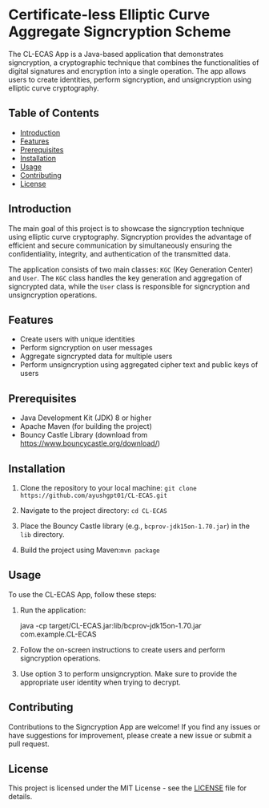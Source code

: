 # Certificate-less Elliptic Curve Aggregate Signcryption Scheme

The CL-ECAS App is a Java-based application that demonstrates signcryption, a cryptographic technique that combines the functionalities of digital signatures and encryption into a single operation. The app allows users to create identities, perform signcryption, and unsigncryption using elliptic curve cryptography.

## Table of Contents

- [Introduction](#introduction)
- [Features](#features)
- [Prerequisites](#prerequisites)
- [Installation](#installation)
- [Usage](#usage)
- [Contributing](#contributing)
- [License](#license)

## Introduction

The main goal of this project is to showcase the signcryption technique using elliptic curve cryptography. Signcryption provides the advantage of efficient and secure communication by simultaneously ensuring the confidentiality, integrity, and authentication of the transmitted data.

The application consists of two main classes: `KGC` (Key Generation Center) and `User`. The `KGC` class handles the key generation and aggregation of signcrypted data, while the `User` class is responsible for signcryption and unsigncryption operations.

## Features

- Create users with unique identities
- Perform signcryption on user messages
- Aggregate signcrypted data for multiple users
- Perform unsigncryption using aggregated cipher text and public keys of users

## Prerequisites

- Java Development Kit (JDK) 8 or higher
- Apache Maven (for building the project)
- Bouncy Castle Library (download from https://www.bouncycastle.org/download/)

## Installation

1. Clone the repository to your local machine: `git clone https://github.com/ayushgpt01/CL-ECAS.git`

2. Navigate to the project directory: `cd CL-ECAS`

3. Place the Bouncy Castle library (e.g., `bcprov-jdk15on-1.70.jar`) in the `lib` directory.

4. Build the project using Maven:`mvn package`

## Usage

To use the CL-ECAS App, follow these steps:

1. Run the application:

   java -cp target/CL-ECAS.jar:lib/bcprov-jdk15on-1.70.jar com.example.CL-ECAS

2. Follow the on-screen instructions to create users and perform signcryption operations.

3. Use option 3 to perform unsigncryption. Make sure to provide the appropriate user identity when trying to decrypt.

## Contributing

Contributions to the Signcryption App are welcome! If you find any issues or have suggestions for improvement, please create a new issue or submit a pull request.

## License

This project is licensed under the MIT License - see the [LICENSE]() file for details.

